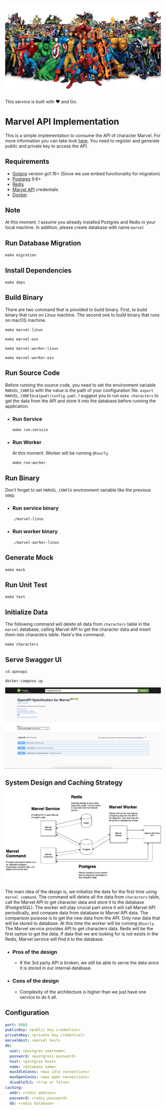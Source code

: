 ![](marvel.png?raw=true)

This service is built with :heart: and Go.

# Marvel API Implementation
This is a simple implementation to consume the API of character Marvel. 
For more information you can take look [here](https://developer.marvel.com/). 
You need to register and generate public and private key to access the API.

## Requirements
* [Golang](https://golang.org/dl/) version go1.16+ (Since we use embed functionality for migration)
* [Postgres](https://www.postgresql.org/download/) 9.6+
* [Redis](https://redis.io/)
* [Marvel API](https://developer.marvel.com/) credentials
* [Docker](https://www.docker.com/)

## Note
At this moment. I assume you already installed Postgres and Redis in your local machine. In addition, please 
create database with name `marvel`

## Run Database Migration
```shell
make migration
```

## Install Dependencies
```shell
make deps
```

## Build Binary
There are two command that is provided to build binary. First, to build binary that runs on Linux machine. The second
one to build binary that runs on macOS machine.

```shell
make marvel-linux
```
```shell
make marvel-osx
```

```shell
make marvel-worker-linux
```
```shell
make marvel-worker-osx
```

## Run Source Code
Before running the source code, you need to set the environment variable `MARVEL_CONFIG` with the value is the path 
of your configuration file. `export MARVEL_CONFIG=$(pwd)/config.yaml`. I suggest you to run `make characters` to get the data
from the API and store it into the database before running the application.

* ### Run Service
    ```shell
    make run-service
    ```

* ### Run Worker
    At this moment. Worker will be running `@hourly`
    ```shell
    make run-worker
    ```

## Run Binary
Don't forget to set `MARVEL_CONFIG` environment variable like the previous step.

* ### Run service binary
    ```shell
    ./marvel-linux
    ```

* ### Run worker binary
    ```shell
    ./marvel-worker-linux
    ```

## Generate Mock
```shell
make mock
```

## Run Unit Test
```shell
make test
```


## Initialize Data
The following command will delete all data from `characters` table in the `marvel` database, calling Marvel API 
to get the character data and insert them into characters table. Here's the command:
```shell
make characters
```

## Serve Swagger UI
```shell
cd openapi 
```
```shell
docker-compose up 
```

![](swagger.png?raw=true)

## System Design and Caching Strategy
![](system-design.png?raw=true)

The main idea of the design is, we initialize the data for the first time using `marvel command`. The command
will delete all the data from `characters` table, call the Marvel API to get character data and store it to
the database (PostgreSQL). The worker will play crucial part since it will call Marvel API periodically, and compare
data from database to Marvel API data. The comparison purpose is to get the new data from the API. Only new data that
will be stored to database. At this time the worker will be running `@hourly`. The Marvel service provides API to get 
characters data. Redis will be the first option to get the data. If data that we are looking for is not exists
in the Redis, Marvel service will find it to the database. 

* ### Pros of the design
    * If the 3rd party API is broken, we still be able to serve the data since it is stored in our internal database.
* ### Cons of the design
  * Complexity of the architecture is higher than we just have one service to do it all.

## Configuration
```yaml
port: 8080
publicKey: <public key credential>
privateKey: <private key credential>
marvelHost: <marvel host>
db:
  user: <postgres username>
  password: <postgress password>
  host: <postgres host>
  name: <database name>
  maxIdleConns: <max idle connections>
  maxOpenConns: <max open connections>
  disableTLS: <true or false>
caching:
  addr: <redis address>
  password: <redis password>
  db: <redis database>
```